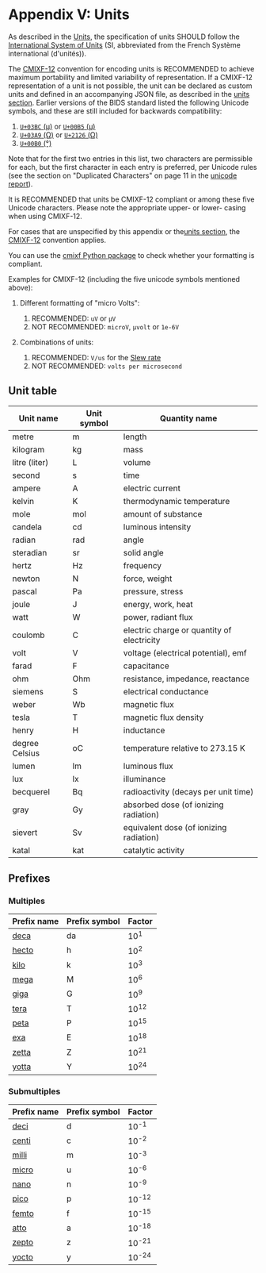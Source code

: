 # Appendix V: Units

As described in the [Units](../02-common-principles.md#units),
the specification of units SHOULD follow the
[International System of Units](https://en.wikipedia.org/wiki/International_System_of_Units)
(SI, abbreviated from the French Système international (d'unités)).

The [CMIXF-12](https://people.csail.mit.edu/jaffer/MIXF/CMIXF-12) convention
for encoding units is RECOMMENDED to achieve maximum portability and limited
variability of representation.
If a CMIXF-12 representation of a unit is not possible, the unit can be declared
as custom units and defined in an accompanying JSON file, as described in the
[units section](../02-common-principles.md#units).
Earlier versions of the BIDS standard listed the following Unicode symbols, and
these are still included for backwards compatibility:

1.  [`U+03BC` (μ)](https://codepoints.net/U+03BC) or [`U+00B5` (µ)](https://codepoints.net/U+00B5)
1.  [`U+03A9` (Ω)](https://codepoints.net/U+03A9) or [`U+2126` (Ω)](https://codepoints.net/U+2126)
1.  [`U+00B0` (°)](https://codepoints.net/U+00B0)

Note that for the first two entries in this list, two characters are permissible
for each, but the first character in each entry is preferred, per Unicode rules
(see the section on "Duplicated Characters" on page 11 in the
[unicode report](https://www.unicode.org/reports/tr25/)).

It is RECOMMENDED that units be CMIXF-12 compliant or among these five Unicode
characters.
Please note the appropriate upper- or lower- casing when using CMIXF-12.

For cases that are unspecified by this appendix or the[units section](../02-common-principles.md#units),
the [CMIXF-12](https://people.csail.mit.edu/jaffer/MIXF/CMIXF-12) convention
applies.

You can use the [cmixf Python package](https://github.com/sensein/cmixf) to
check whether your formatting is compliant.

Examples for CMIXF-12 (including the five unicode symbols mentioned above):

1.  Different formatting of "micro Volts":
    1.  RECOMMENDED: `uV` or `µV`
    1.  NOT RECOMMENDED: `microV`, `µvolt` or `1e-6V`

1.  Combinations of units:
    1.  RECOMMENDED: `V/us` for the [Slew rate](https://en.wikipedia.org/wiki/Slew_rate)
    1.  NOT RECOMMENDED: `volts per microsecond`

## Unit table

| Unit name      | Unit symbol | Quantity name                              |
| -------------- | ----------- | ------------------------------------------ |
| metre          | m           | length                                     |
| kilogram       | kg          | mass                                       |
| litre (liter)  | L           | volume                                     |
| second         | s           | time                                       |
| ampere         | A           | electric current                           |
| kelvin         | K           | thermodynamic temperature                  |
| mole           | mol         | amount of substance                        |
| candela        | cd          | luminous intensity                         |
| radian         | rad         | angle                                      |
| steradian      | sr          | solid angle                                |
| hertz          | Hz          | frequency                                  |
| newton         | N           | force, weight                              |
| pascal         | Pa          | pressure, stress                           |
| joule          | J           | energy, work, heat                         |
| watt           | W           | power, radiant flux                        |
| coulomb        | C           | electric charge or quantity of electricity |
| volt           | V           | voltage (electrical potential), emf        |
| farad          | F           | capacitance                                |
| ohm            | Ohm         | resistance, impedance, reactance           |
| siemens        | S           | electrical conductance                     |
| weber          | Wb          | magnetic flux                              |
| tesla          | T           | magnetic flux density                      |
| henry          | H           | inductance                                 |
| degree Celsius | oC          | temperature relative to 273.15 K           |
| lumen          | lm          | luminous flux                              |
| lux            | lx          | illuminance                                |
| becquerel      | Bq          | radioactivity (decays per unit time)       |
| gray           | Gy          | absorbed dose (of ionizing radiation)      |
| sievert        | Sv          | equivalent dose (of ionizing radiation)    |
| katal          | kat         | catalytic activity                         |

## Prefixes

### Multiples

| Prefix name                                 | Prefix symbol | Factor          |
| ---------------------------------------------------------- | ---------------------------- | ------------------------------- |
| [deca](https://www.wikiwand.com/en/Deca-)   | da            | 10<sup>1</sup>  |
| [hecto](https://www.wikiwand.com/en/Hecto-) | h             | 10<sup>2</sup>  |
| [kilo](https://www.wikiwand.com/en/Kilo-)   | k             | 10<sup>3</sup>  |
| [mega](https://www.wikiwand.com/en/Mega-)   | M             | 10<sup>6</sup>  |
| [giga](https://www.wikiwand.com/en/Giga-)   | G             | 10<sup>9</sup>  |
| [tera](https://www.wikiwand.com/en/Tera-)   | T             | 10<sup>12</sup> |
| [peta](https://www.wikiwand.com/en/Peta-)   | P             | 10<sup>15</sup> |
| [exa](https://www.wikiwand.com/en/Exa-)     | E             | 10<sup>18</sup> |
| [zetta](https://www.wikiwand.com/en/Zetta-) | Z             | 10<sup>21</sup> |
| [yotta](https://www.wikiwand.com/en/Yotta-) | Y             | 10<sup>24</sup> |

### Submultiples

| Prefix name                                 | Prefix symbol | Factor           |
| ------------------------------------------- | ------------- | ---------------- |
| [deci](https://www.wikiwand.com/en/Deci-)   | d             | 10<sup>-1</sup>  |
| [centi](https://www.wikiwand.com/en/Centi-) | c             | 10<sup>-2</sup>  |
| [milli](https://www.wikiwand.com/en/Milli-) | m             | 10<sup>-3</sup>  |
| [micro](https://www.wikiwand.com/en/Micro-) | u             | 10<sup>-6</sup>  |
| [nano](https://www.wikiwand.com/en/Nano-)   | n             | 10<sup>-9</sup>  |
| [pico](https://www.wikiwand.com/en/Pico-)   | p             | 10<sup>-12</sup> |
| [femto](https://www.wikiwand.com/en/Femto-) | f             | 10<sup>-15</sup> |
| [atto](https://www.wikiwand.com/en/Atto-)   | a             | 10<sup>-18</sup> |
| [zepto](https://www.wikiwand.com/en/Zepto-) | z             | 10<sup>-21</sup> |
| [yocto](https://www.wikiwand.com/en/Yocto-) | y             | 10<sup>-24</sup> |
